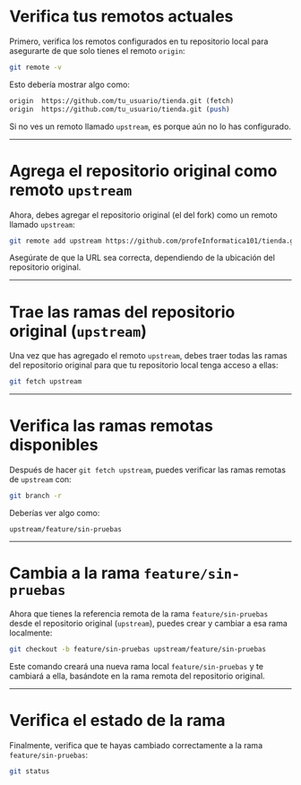 # Verifica tus remotos actuales

Primero, verifica los remotos configurados en tu repositorio local para asegurarte de que solo tienes el remoto `origin`:

```bash
git remote -v
```

Esto debería mostrar algo como:

```perl
origin  https://github.com/tu_usuario/tienda.git (fetch)
origin  https://github.com/tu_usuario/tienda.git (push)
```

Si no ves un remoto llamado `upstream`, es porque aún no lo has configurado.

---

# Agrega el repositorio original como remoto `upstream`

Ahora, debes agregar el repositorio original (el del fork) como un remoto llamado `upstream`:

```bash
git remote add upstream https://github.com/profeInformatica101/tienda.git
```

Asegúrate de que la URL sea correcta, dependiendo de la ubicación del repositorio original.

---

# Trae las ramas del repositorio original (`upstream`)

Una vez que has agregado el remoto `upstream`, debes traer todas las ramas del repositorio original para que tu repositorio local tenga acceso a ellas:

```bash
git fetch upstream
```

---

# Verifica las ramas remotas disponibles

Después de hacer `git fetch upstream`, puedes verificar las ramas remotas de `upstream` con:

```bash
git branch -r
```

Deberías ver algo como:

```arduino
upstream/feature/sin-pruebas
```

---

# Cambia a la rama `feature/sin-pruebas`

Ahora que tienes la referencia remota de la rama `feature/sin-pruebas` desde el repositorio original (`upstream`), puedes crear y cambiar a esa rama localmente:

```bash
git checkout -b feature/sin-pruebas upstream/feature/sin-pruebas
```

Este comando creará una nueva rama local `feature/sin-pruebas` y te cambiará a ella, basándote en la rama remota del repositorio original.

---

# Verifica el estado de la rama

Finalmente, verifica que te hayas cambiado correctamente a la rama `feature/sin-pruebas`:

```bash
git status
